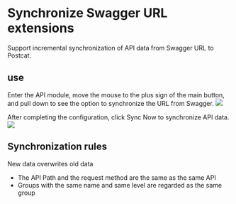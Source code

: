 # Synchronize Swagger URL extensions

Support incremental synchronization of API data from Swagger URL to Postcat.

## use

Enter the API module, move the mouse to the plus sign of the main button, and pull down to see the option to synchronize the URL from Swagger.
![](https://raw.githubusercontent.com/eolinker/postcat-extensions/main/packages/postcat-sync-swagger/assets/images/2023-02-25-11-18-47.png)

After completing the configuration, click Sync Now to synchronize API data.
![](https://raw.githubusercontent.com/eolinker/postcat-extensions/main/packages/postcat-sync-swagger/assets/images/2023-02-25-18-10-36.png)

## Synchronization rules

New data overwrites old data

- The API Path and the request method are the same as the same API
- Groups with the same name and same level are regarded as the same group
